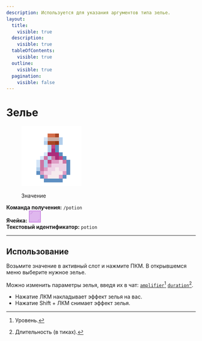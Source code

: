 ```yaml
---
description: Используется для указания аргументов типа зелье.
layout:
  title:
    visible: true
  description:
    visible: true
  tableOfContents:
    visible: true
  outline:
    visible: true
  pagination:
    visible: false
---
```


# Зелье

<figure><img src="../../../.gitbook/assets/dragon_breath.png" alt=""><figcaption><p>Значение</p></figcaption></figure>

**Команда получения:** `/potion`\
**Ячейка:** <img src="../../../.gitbook/assets/magenta_stained_glass_pane.png" alt="" data-size="line">\
**Текстовый идентификатор:** `potion`

***

## Использование

Возьмите значение в активный слот и нажмите ПКМ. В открывшемся меню выберите нужное зелье.

Можно изменить параметры зелья, введя их в чат: [`amplifier`](#user-content-fn-1)[^1] [`duration`](#user-content-fn-2)[^2].

* Нажатие ЛКМ накладывает эффект зелья на вас.
* Нажатие Shift + ЛКМ снимает эффект зелья.

[^1]: Уровень.

[^2]: Длительность (в тиках).
